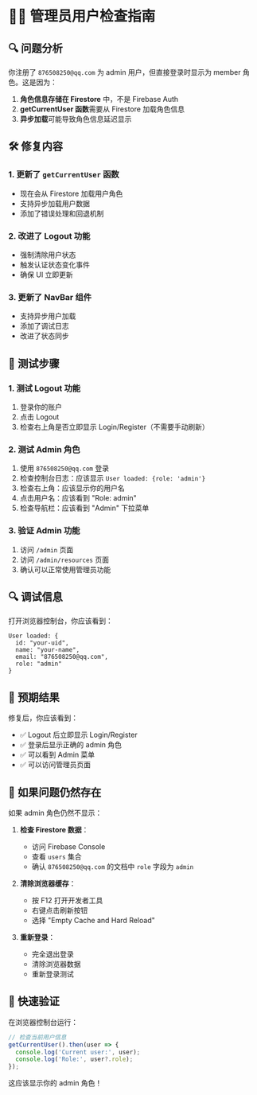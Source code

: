 # 👨‍💼 管理员用户检查指南

## 🔍 问题分析

你注册了 `876508250@qq.com` 为 admin 用户，但直接登录时显示为 member 角色。这是因为：

1. **角色信息存储在 Firestore** 中，不是 Firebase Auth
2. **getCurrentUser 函数**需要从 Firestore 加载角色信息
3. **异步加载**可能导致角色信息延迟显示

## 🛠️ 修复内容

### 1. 更新了 `getCurrentUser` 函数
- 现在会从 Firestore 加载用户角色
- 支持异步加载用户数据
- 添加了错误处理和回退机制

### 2. 改进了 Logout 功能
- 强制清除用户状态
- 触发认证状态变化事件
- 确保 UI 立即更新

### 3. 更新了 NavBar 组件
- 支持异步用户加载
- 添加了调试日志
- 改进了状态同步

## 🧪 测试步骤

### 1. 测试 Logout 功能
1. 登录你的账户
2. 点击 Logout
3. 检查右上角是否立即显示 Login/Register（不需要手动刷新）

### 2. 测试 Admin 角色
1. 使用 `876508250@qq.com` 登录
2. 检查控制台日志：应该显示 `User loaded: {role: 'admin'}`
3. 检查右上角：应该显示你的用户名
4. 点击用户名：应该看到 "Role: admin"
5. 检查导航栏：应该看到 "Admin" 下拉菜单

### 3. 验证 Admin 功能
1. 访问 `/admin` 页面
2. 访问 `/admin/resources` 页面
3. 确认可以正常使用管理员功能

## 🔍 调试信息

打开浏览器控制台，你应该看到：
```
User loaded: {
  id: "your-uid",
  name: "your-name", 
  email: "876508250@qq.com",
  role: "admin"
}
```

## 📱 预期结果

修复后，你应该看到：
- ✅ Logout 后立即显示 Login/Register
- ✅ 登录后显示正确的 admin 角色
- ✅ 可以看到 Admin 菜单
- ✅ 可以访问管理员页面

## 🔄 如果问题仍然存在

如果 admin 角色仍然不显示：

1. **检查 Firestore 数据**：
   - 访问 Firebase Console
   - 查看 `users` 集合
   - 确认 `876508250@qq.com` 的文档中 `role` 字段为 `admin`

2. **清除浏览器缓存**：
   - 按 F12 打开开发者工具
   - 右键点击刷新按钮
   - 选择 "Empty Cache and Hard Reload"

3. **重新登录**：
   - 完全退出登录
   - 清除浏览器数据
   - 重新登录测试

## 🎯 快速验证

在浏览器控制台运行：
```javascript
// 检查当前用户信息
getCurrentUser().then(user => {
  console.log('Current user:', user);
  console.log('Role:', user?.role);
});
```

这应该显示你的 admin 角色！

